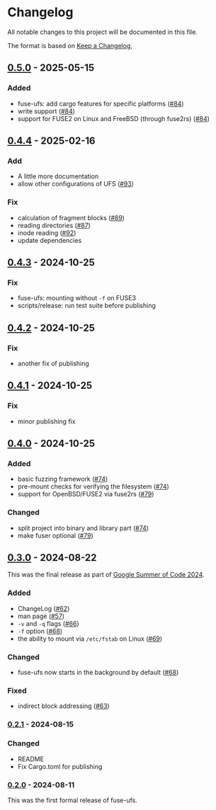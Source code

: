 # Changelog

All notable changes to this project will be documented in this file.

The format is based on [Keep a Changelog](https://keepachangelog.com/en/1.1.0/),

## [0.5.0] - 2025-05-15

### Added 

- fuse-ufs: add cargo features for specific platforms ([#84](https://github.com/realchonk/fuse-ufs/pull/84))
- write support ([#84](https://github.com/realchonk/fuse-ufs/pull/84))
- support for FUSE2 on Linux and FreeBSD (through fuse2rs) ([#84](https://github.com/realchonk/fuse-ufs/pull/84))

## [0.4.4] - 2025-02-16

### Add

- A little more documentation
- allow other configurations of UFS ([#93](https://github.com/realchonk/fuse-ufs/pull/93))

### Fix

- calculation of fragment blocks ([#89](https://github.com/realchonk/fuse-ufs/pull/89))
- reading directories ([#87](https://github.com/realchonk/fuse-ufs/pull/87))
- inode reading ([#92](https://github.com/realchonk/fuse-ufs/pull/92))
- update dependencies

## [0.4.3] - 2024-10-25

### Fix

- fuse-ufs: mounting without `-f` on FUSE3
- scripts/release: run test suite before publishing

## [0.4.2] - 2024-10-25

### Fix

- another fix of publishing

## [0.4.1] - 2024-10-25

### Fix

- minor publishing fix

## [0.4.0] - 2024-10-25

### Added

- basic fuzzing framework ([#74](https://github.com/realchonk/fuse-ufs/pull/74))
- pre-mount checks for verifying the filesystem ([#74](https://github.com/realchonk/fuse-ufs/pull/74))
- support for OpenBSD/FUSE2 via fuse2rs ([#79](https://github.com/realchonk/fuse-ufs/pull/79))

### Changed

- split project into binary and library part ([#74](https://github.com/realchonk/fuse-ufs/pull/74))
- make fuser optional ([#79](https://github.com/realchonk/fuse-ufs/pull/79))

## [0.3.0] - 2024-08-22

This was the final release as part of [Google Summer of Code 2024](https://summerofcode.withgoogle.com/programs/2024/projects/mCAcivuH).

### Added

- ChangeLog ([#62](https://github.com/realchonk/fuse-ufs/pull/62))
- man page ([#57](https://github.com/realchonk/fuse-ufs/pull/57))
- `-v` and `-q` flags ([#66](https://github.com/realchonk/fuse-ufs/pull/66))
- `-f` option ([#68](https://github.com/realchonk/fuse-ufs/pull/68))
- the ability to mount via `/etc/fstab` on Linux ([#69](https://github.com/realchonk/fuse-ufs/pull/69))

### Changed

- fuse-ufs now starts in the background by default ([#68](https://github.com/realchonk/fuse-ufs/pull/68))

### Fixed

- indirect block addressing ([#63](https://github.com/realchonk/fuse-ufs/pull/63))

### [0.2.1] - 2024-08-15

### Changed

- README
- Fix Cargo.toml for publishing

### [0.2.0] - 2024-08-11

This was the first formal release of fuse-ufs.

[unreleased]: https://github.com/realchonk/fuse-ufs/compare/0.5.0...HEAD
[0.5.0]: https://github.com/realchonk/fuse-ufs/compare/0.4.4...0.5.0
[0.4.4]: https://github.com/realchonk/fuse-ufs/compare/0.4.3...0.4.4
[0.4.3]: https://github.com/realchonk/fuse-ufs/compare/0.4.2...0.4.3
[0.4.2]: https://github.com/realchonk/fuse-ufs/compare/0.4.1...0.4.2
[0.4.1]: https://github.com/realchonk/fuse-ufs/compare/0.4.0...0.4.1
[0.4.0]: https://github.com/realchonk/fuse-ufs/compare/0.3.0...0.4.0
[0.3.0]: https://github.com/realchonk/fuse-ufs/compare/0.2.1...0.3.0
[0.2.1]: https://github.com/realchonk/fuse-ufs/compare/0.2.0...0.2.1
[0.2.0]: https://github.com/realchonk/fuse-ufs/releases/tag/0.2.0
